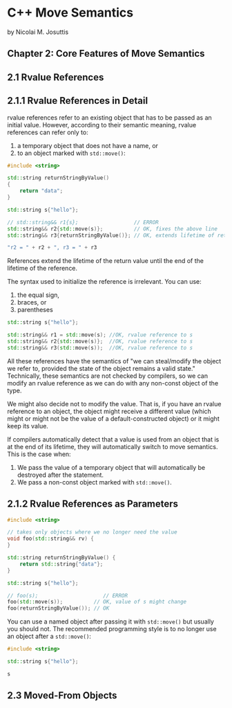 # C++ Move Semantics

by Nicolai M. Josuttis

## Chapter 2: Core Features of Move Semantics

## 2.1 Rvalue References

## 2.1.1 Rvalue References in Detail

rvalue references refer to an existing object that has to be passed as an initial value. However, according to their semantic meaning, rvalue references can refer only to:
1. a temporary object that does not have a name, or
2. to an object marked with `std::move()`:

```c++
#include <string>

std::string returnStringByValue()
{
    return "data";
}

std::string s{"hello"};

// std::string&& r1{s};                  // ERROR
std::string&& r2{std::move(s)};          // OK, fixes the above line
std::string&& r3{returnStringByValue()}; // OK, extends lifetime of return value

"r2 = " + r2 + ", r3 = " + r3
```

References extend the lifetime of the return value until the end of the lifetime of the reference.

The syntax used to initialize the reference is irrelevant. You can use:

1. the equal sign,
2. braces, or
3. parentheses

```c++
std::string s{"hello"};

std::string&& r1 = std::move(s); //OK, rvalue reference to s
std::string&& r2{std::move(s)};  //OK, rvalue reference to s
std::string&& r3(std::move(s));  //OK, rvalue reference to s
```

All these references have the semantics of "we can steal/modify the object we refer to, provided the state of the object remains a valid state." Technically, these semantics are not checked by compilers, so we can modify an rvalue reference as we can do with any non-const object of the type.

We might also decide not to modify the value. That is, if you have an rvalue reference to an object, the object might receive a different value (which might or might not be the value of a default-constructed object) or it might keep its value.

If compilers automatically detect that a value is used from an object that is at the end of its lifetime, they will automatically switch to move semantics. This is the case when:

1. We pass the value of a temporary object that will automatically be destroyed after the statement.
2. We pass a non-const object marked with `std::move()`.

## 2.1.2 Rvalue References as Parameters

```c++
#include <string>

// takes only objects where we no longer need the value
void foo(std::string&& rv) {
}

std::string returnStringByValue() {
    return std::string{"data"};
}

std::string s{"hello"};

// foo(s);                     // ERROR
foo(std::move(s));          // OK, value of s might change
foo(returnStringByValue()); // OK
```

You can use a named object after passing it with `std::move()` but usually you should not. The recommended programming style is to no longer use an object after a `std::move()`:

```c++
#include <string>

std::string s{"hello"};

s
```

## 2.3 Moved-From Objects